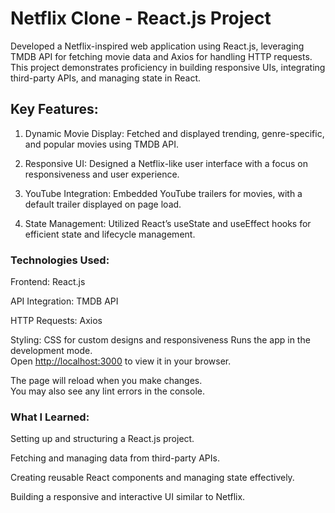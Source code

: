 # Netflix Clone - React.js Project

Developed a Netflix-inspired web application using React.js, leveraging TMDB API for fetching movie data and Axios for handling HTTP requests. This project demonstrates proficiency in building responsive UIs, integrating third-party APIs, and managing state in React.

## Key Features:

1. Dynamic Movie Display: Fetched and displayed trending, genre-specific, and popular movies using TMDB API.

2. Responsive UI: Designed a Netflix-like user interface with a focus on responsiveness and user experience.

3. YouTube Integration: Embedded YouTube trailers for movies, with a default trailer displayed on page load.

4. State Management: Utilized React’s useState and useEffect hooks for efficient state and lifecycle management.

### Technologies Used:
Frontend: React.js

API Integration: TMDB API

HTTP Requests: Axios

Styling: CSS for custom designs and responsiveness
Runs the app in the development mode.\
Open [http://localhost:3000](http://localhost:3000) to view it in your browser.

The page will reload when you make changes.\
You may also see any lint errors in the console.

### What I Learned:
Setting up and structuring a React.js project.

Fetching and managing data from third-party APIs.

Creating reusable React components and managing state effectively.

Building a responsive and interactive UI similar to Netflix.
